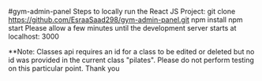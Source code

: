 #gym-admin-panel
Steps to locally run the React JS Project: git clone https://github.com/EsraaSaad298/gym-admin-panel.git npm install npm start Please allow a few minutes until the development server starts at localhost: 3000

**Note: Classes api requires an id for a class to be edited or deleted but no id was provided in the current class "pilates". Please do not perform testing on this particular point. Thank you
